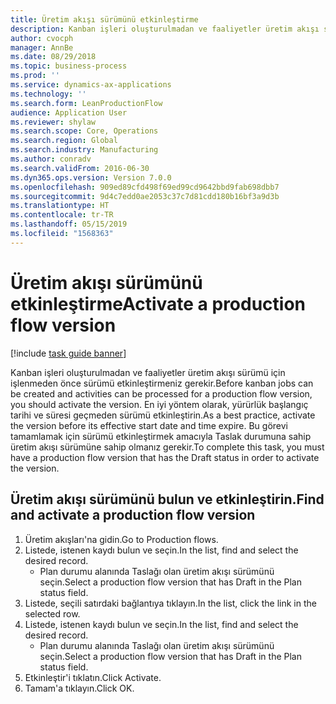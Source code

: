 ```yaml
---
title: Üretim akışı sürümünü etkinleştirme
description: Kanban işleri oluşturulmadan ve faaliyetler üretim akışı sürümü için işlenmeden önce sürümü etkinleştirmeniz gerekir.
author: cvocph
manager: AnnBe
ms.date: 08/29/2018
ms.topic: business-process
ms.prod: ''
ms.service: dynamics-ax-applications
ms.technology: ''
ms.search.form: LeanProductionFlow
audience: Application User
ms.reviewer: shylaw
ms.search.scope: Core, Operations
ms.search.region: Global
ms.search.industry: Manufacturing
ms.author: conradv
ms.search.validFrom: 2016-06-30
ms.dyn365.ops.version: Version 7.0.0
ms.openlocfilehash: 909ed89cfd498f69ed99cd9642bbd9fab698dbb7
ms.sourcegitcommit: 9d4c7edd0ae2053c37c7d81cdd180b16bf3a9d3b
ms.translationtype: HT
ms.contentlocale: tr-TR
ms.lasthandoff: 05/15/2019
ms.locfileid: "1568363"
---
```

# <a name="activate-a-production-flow-version"></a><span data-ttu-id="c1500-103">Üretim akışı sürümünü etkinleştirme</span><span class="sxs-lookup"><span data-stu-id="c1500-103">Activate a production flow version</span></span>

[!include [task guide banner](../../includes/task-guide-banner.md)]

<span data-ttu-id="c1500-104">Kanban işleri oluşturulmadan ve faaliyetler üretim akışı sürümü için işlenmeden önce sürümü etkinleştirmeniz gerekir.</span><span class="sxs-lookup"><span data-stu-id="c1500-104">Before kanban jobs can be created and activities can be processed for a production flow version, you should activate the version.</span></span> <span data-ttu-id="c1500-105">En iyi yöntem olarak, yürürlük başlangıç tarihi ve süresi geçmeden sürümü etkinleştirin.</span><span class="sxs-lookup"><span data-stu-id="c1500-105">As a best practice, activate the version before its effective start date and time expire.</span></span> <span data-ttu-id="c1500-106">Bu görevi tamamlamak için sürümü etkinleştirmek amacıyla Taslak durumuna sahip üretim akışı sürümüne sahip olmanız gerekir.</span><span class="sxs-lookup"><span data-stu-id="c1500-106">To complete this task, you must have a production flow version that has the Draft status in order to activate the version.</span></span> 


## <a name="find-and-activate-a-production-flow-version"></a><span data-ttu-id="c1500-107">Üretim akışı sürümünü bulun ve etkinleştirin.</span><span class="sxs-lookup"><span data-stu-id="c1500-107">Find and activate a production flow version</span></span>
1. <span data-ttu-id="c1500-108">Üretim akışları'na gidin.</span><span class="sxs-lookup"><span data-stu-id="c1500-108">Go to Production flows.</span></span>
2. <span data-ttu-id="c1500-109">Listede, istenen kaydı bulun ve seçin.</span><span class="sxs-lookup"><span data-stu-id="c1500-109">In the list, find and select the desired record.</span></span>
    * <span data-ttu-id="c1500-110">Plan durumu alanında Taslağı olan üretim akışı sürümünü seçin.</span><span class="sxs-lookup"><span data-stu-id="c1500-110">Select a production flow version that has Draft in the Plan status field.</span></span>  
3. <span data-ttu-id="c1500-111">Listede, seçili satırdaki bağlantıya tıklayın.</span><span class="sxs-lookup"><span data-stu-id="c1500-111">In the list, click the link in the selected row.</span></span>
4. <span data-ttu-id="c1500-112">Listede, istenen kaydı bulun ve seçin.</span><span class="sxs-lookup"><span data-stu-id="c1500-112">In the list, find and select the desired record.</span></span>
    * <span data-ttu-id="c1500-113">Plan durumu alanında Taslağı olan üretim akışı sürümünü seçin.</span><span class="sxs-lookup"><span data-stu-id="c1500-113">Select a production flow version that has Draft in the Plan status field.</span></span>  
5. <span data-ttu-id="c1500-114">Etkinleştir'i tıklatın.</span><span class="sxs-lookup"><span data-stu-id="c1500-114">Click Activate.</span></span>
6. <span data-ttu-id="c1500-115">Tamam'a tıklayın.</span><span class="sxs-lookup"><span data-stu-id="c1500-115">Click OK.</span></span>


